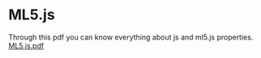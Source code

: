 # ML5.js
Through this pdf you can know everything about js and ml5.js properties.
[ML5.js.pdf](https://github.com/Arman-Salahshour/ML5.js/files/6913385/ML5.js.pdf)
